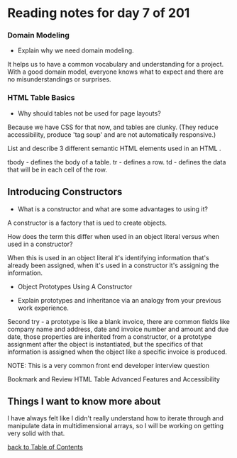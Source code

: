 # Reading notes for day 7 of 201

### Domain Modeling

- Explain why we need domain modeling.

It helps us to have a common vocabulary and understanding for a project. With a good domain model, everyone knows what to expect and there are no misunderstandings or surprises.

### HTML Table Basics

- Why should tables not be used for page layouts?

 Because we have CSS for that now, and tables are clunky. (They reduce accessibility, produce 'tag soup' and are not automatically responsive.)

List and describe 3 different semantic HTML elements used in an HTML <table>.

tbody - defines the body of a table.
tr - defines a row.
td - defines the data that will be in each cell of the row.

## Introducing Constructors

- What is a constructor and what are some advantages to using it?

A constructor is a factory that is ued to create objects.

How does the term this differ when used in an object literal versus when used in a constructor?

When this is used in an object literal it's identifying information that's already been assigned, when it's used in a constructor it's assigning the information.

- Object Prototypes Using A Constructor

- Explain prototypes and inheritance via an analogy from your previous work experience.

Second try - a prototype is like a blank invoice, there are common fields like company name and address, date and invoice number and amount and due date, those properties are inherited from a constructor, or a prototype assignment after the object is instantiated, but the specifics of that information is assigned when the object like a specific invoice is produced.

NOTE: This is a very common front end developer interview question

Bookmark and Review
HTML Table Advanced Features and Accessibility

## Things I want to know more about

I have always felt like I didn't really understand how to iterate through and manipulate data in multidimensional arrays, so I will be working on getting very solid with that.

[back to Table of Contents](./README.md)